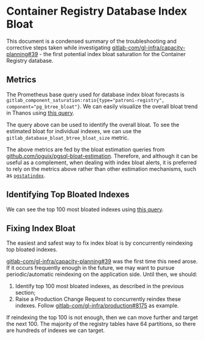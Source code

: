 # Container Registry Database Index Bloat

This document is a condensed summary of the troubleshooting and corrective steps taken while investigating [gitlab-com/gl-infra/capacity-planning#39](https://gitlab.com/gitlab-com/gl-infra/capacity-planning/-/issues/39) - the first potential index bloat saturation for the Container Registry database.

## Metrics

The Prometheus base query used for database index bloat forecasts is `gitlab_component_saturation:ratio{type="patroni-registry", component="pg_btree_bloat"}`. We can easily visualize the overall bloat trend in Thanos using [this query](https://thanos.gitlab.net/graph?g0.expr=max_over_time(%0A%20%20gitlab_component_saturation%3Aratio%7Btype%3D%22patroni-registry%22%2C%20environment%3D%22gprd%22%2C%20component%3D%22pg_btree_bloat%22%7D%5B1h%5D%0A)&g0.tab=0&g0.stacked=0&g0.range_input=1w&g0.max_source_resolution=0s&g0.deduplicate=1&g0.partial_response=0&g0.store_matches=%5B%5D).

The query above can be used to identify the overall bloat. To see the estimated bloat for individual indexes, we can use the `gitlab_database_bloat_btree_bloat_size` metric.

The above metrics are fed by the bloat estimation queries from [github.com/ioguix/pgsql-bloat-estimation](https://github.com/ioguix/pgsql-bloat-estimation). Therefore, and although it can be useful as a complement, when dealing with index bloat alerts, it is preferred to rely on the metrics above rather than other estimation mechanisms, such as [`pgstatindex`](https://www.postgresql.org/docs/current/pgstattuple.html).

## Identifying Top Bloated Indexes

We can see the top 100 most bloated indexes using [this query](https://thanos.gitlab.net/graph?g0.expr=topk(100%2C%20sum%20by%20(query_name)%20(avg_over_time(gitlab_database_bloat_btree_bloat_size%7Bjob%3D%22gitlab-monitor-database-bloat%22%2C%20env%3D%22gprd%22%2Cstage%3D%22main%22%2Ctype%3D%22patroni-registry%22%7D%5B58m%5D)))&g0.tab=1&g0.stacked=0&g0.range_input=1w&g0.max_source_resolution=0s&g0.deduplicate=1&g0.partial_response=0&g0.store_matches=%5B%5D).

## Fixing Index Bloat

The easiest and safest way to fix index bloat is by concurrently reindexing top bloated indexes.

[gitlab-com/gl-infra/capacity-planning#39](https://gitlab.com/gitlab-com/gl-infra/capacity-planning/-/issues/39) was the first time this need arose. If it occurs frequently enough in the future, we may want to pursue periodic/automatic reindexing on the application side. Until then, we should:

1. Identify top 100 most bloated indexes, as described in the previous section;
1. Raise a Production Change Request to concurrently reindex these indexes. Follow [gitlab-com/gl-infra/production#8175](https://gitlab.com/gitlab-com/gl-infra/production/-/issues/8175) as example.

If reindexing the top 100 is not enough, then we can move further and target the next 100. The majority of the registry tables have 64 partitions, so there are hundreds of indexes we can target.
